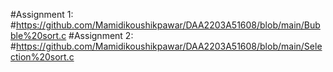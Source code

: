 #Assignment 1:
#https://github.com/Mamidikoushikpawar/DAA2203A51608/blob/main/Bubble%20sort.c
#Assignment 2:
#https://github.com/Mamidikoushikpawar/DAA2203A51608/blob/main/Selection%20sort.c
